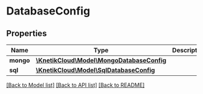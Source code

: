 # DatabaseConfig

## Properties
Name | Type | Description | Notes
------------ | ------------- | ------------- | -------------
**mongo** | [**\KnetikCloud\Model\MongoDatabaseConfig**](MongoDatabaseConfig.md) |  | [optional] 
**sql** | [**\KnetikCloud\Model\SqlDatabaseConfig**](SqlDatabaseConfig.md) |  | [optional] 

[[Back to Model list]](../README.md#documentation-for-models) [[Back to API list]](../README.md#documentation-for-api-endpoints) [[Back to README]](../README.md)


